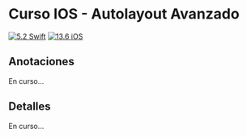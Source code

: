 # Curso IOS - Autolayout Avanzado

[![5.2 Swift](https://img.shields.io/badge/Swift-4-green.svg)](https://github.com/Naereen/badges)
[![13.6 iOS](https://img.shields.io/badge/iOS-13x+-blue.svg)](https://github.com/Naereen/badges)

## Anotaciones
En curso...

## Detalles
En curso...
